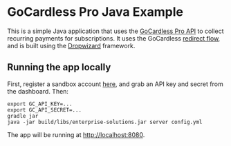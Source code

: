 # GoCardless Pro Java Example

This is a simple Java application that uses the [GoCardless Pro API](https://developer.gocardless.com/pro/) to collect recurring payments for subscriptions.  It uses the GoCardless [redirect flow](https://developer.gocardless.com/pro/#api-endpoints-redirect-flows), and is built using the [Dropwizard](http://www.dropwizard.io) framework.

## Running the app locally

First, register a sandbox account [here](https://manage-sandbox.gocardless.com/), and grab an API key and secret from the dashboard.  Then:

```
export GC_API_KEY=...
export GC_API_SECRET=...
gradle jar
java -jar build/libs/enterprise-solutions.jar server config.yml
```

The app will be running at [http://localhost:8080](http://localhost:8080).
